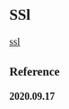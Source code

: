 <font size=4 face='楷体'>

## SSl

[ssl](https://www.jianshu.com/p/22b56d977825)

### Reference

**2020.09.17**
